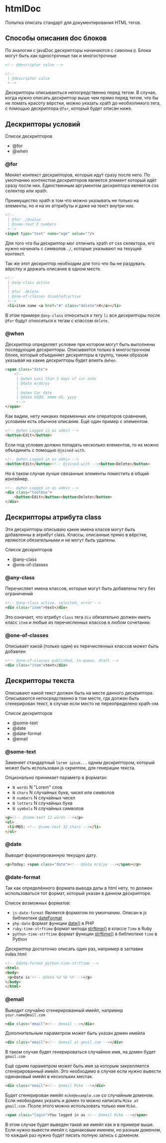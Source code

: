 htmlDoc
=======


Попытка описать стандарт для документирования HTML тегов.

## Способы описания doc блоков

По аналогии с javaDoc дескрипторы начинаются с сиволна `@`.
Блоки могут быть как однострочные так и многострочные

```html
<!-- @descriptor value -->

<!-- 
 | @descriptor value
 +-->
```

Дескрипторы описываються непосредственно перед тегом.
В случае, когда нужно описать дескриптор выше чем прямо перед тегом,
что бы не ломать красоту вёрстки, можно указать xpath до необхолимого тега,
с помощью дескриптора `@for`, который будет описан ниже.

## Дескрипторы условий

Список дескрипторов

- @for
- @when

### @for

Меняет контекст дескрипторов, которые идут сразу после него.
По умолчанию контекстом дескрипторов является элемент который идёт сразу после них.
Единственным аргументом дескриптора является css селектор или xpath.

Преимущество xpath в том что можно указывать не только на элементы,
но и на их аттрибуты и даже на текст внутри них.
```html
<!--
 | @for ./@value
 | @some-text 2 numbers
 +-->
<input type="text" name="age" value=""/>
```
Для того что бы дескриптор мог отличить xpath от css селектора, его нужно начинать с символов `./`,
которые указывают на текущий контекст.

Так же этот дескриптор необходим для того что бы не раздувать вёрстку и держать описание в одном месте.
```html
<!--
 | @any-class active
 |
 | @for .delete
 | @one-of-classes disabled|active
 +-->
 <li>item name <a href="#" class="delete">X</a></li>
```
В этом примере `@any-class` относиться к тегу `li` все дескрипторы после `@for`
будут относиться к тегам с классом `delete`.

### @when

Дескриптор определяет условие при котором могут быть выполнены последующие дескрипторы. 
Описывается только в многострочном блоке, который объединяет дескрипторы в группу, 
таким образом указывая на какие дескрипторы будет влиять `@when`.
```html
<span class="date">
    <!-- 
     | @when Less than 3 days of cur date
     | @date m/dd/yy 
     | 
     | @when Cur date
     | @date dddd, mmmm dS, yyyy 
     +-->
</span>
```
Как видим, нету никаких переменных или операторов сравнения, условием есть обычное описание.
Ещё один пример с элементом.
```html
<!-- @when Logged in as admin -->
<button>Edit</button>
```
Если под условие должно попадать несколько елементов, то их можно объединить с помощью `@joined-with`.
```html
<!-- @when Logged in as admin -->
<button>Edit</button><!-- @joined-with --><button>Delete</button>
```
Но в таком случае лучше связанные элементы поместить в общий контейнер.
```html
<!-- @when Logged in as admin -->
<div class="toolbox">
    <button>Edit</button><button>Delete</button>
</div>
```

## Дескрипторы атрибута class

Эти дескрипторы описываю какие имена класов могут быть добавленны в атрибут class.
Классы, описанные прямо в вёрстке, являются обязательными и не могут быть удалены.

Список дескрипторов

- @any-class
- @one-of-classes

### @any-class

Перечисляет имена классов, которые могут быть добавлены тегу без ограничений

```html
<!-- @any-class active, selected, error -->
<div class="item">text</div>
```
Это означает, что атрибут `class` тега `div` обязательно должен иметь класс `item`
и любые из перечисленных классов в любом сочетании.

### @one-of-classes

Описывает какой (только один) из перечисленных классов может быть добавлен
```html
<!-- @one-of-classes published, in-queue, draft -->
<div class="item">text</div>
```

## Дескрипторы текста

Описывают какой текст должен быть на месте данного дескриптора.
Описываются непосредственно в том месте, где должен быть сгенерирован текст,
в случае если место не переопределено xpath-ом.

Список дескрипторов

- @some-text
- @date
- @date-format
- @email

### @some-text

Заменяет стандартный `lorem ipsum...` одним дескриптором, который может быть использован js скриптом,
для генерации текста.

Опционально принимает параметр в форматах: 

- `N words` N "Lorem" слов
- `N chars` N случайных букв, чисел или символов
- `N numbers` N случайных чисел
- `N letters` N случайных букв
- `N symbols` N случайных символов

```html
<p><!-- @some-text 12 words --></p>
<ul>
 <li>MD5: <!-- @some-text 32 chars --></li>
</ul>
```

### @date

Выводит форматированную текущую дату.
```html
<p>Today: <span class="date"><!-- @date m/d/yy --></span></p>
```

### @date-format

Так как определённого формата вывода даты в html нету, то должен использоваться тот формат,
который указан в данном дескрипторе.

Список возможных форматов:

- `js-date-format` Является форматом по умолчанию. 
  Описан в js библиотеке [dateFormat](http://blog.stevenlevithan.com/archives/date-time-format)
- `php-date` формат функции [date()](http://php.net/manual/en/function.date.php) в PHP
- `ruby-time-strftime` формат метода [strftime()](http://www.ruby-doc.org/core-2.0/Time.html#method-i-strftime)
  в классе `Time` в Ruby
- `python-time-strftime` формат функции [strftime()](http://docs.python.org/2/library/time.html#time.strftime)
  в библиотеке `time` в Python

Дескриптор достаточно описать один раз, например в заглавии index.html
```html
<!-- @date-format python-time-strftime -->
<html>
<body>
 <p>Date is <!-- @date %d %b %Y --></p>
</body>
</html>
```

### @email

Выводит случайно сгенерированный имейл, например `your.name@mail.com`
```html
<div class="email"><!-- @email --></div>
```

Дополнительным параметром может быть указан домен имейла
```html
<div class="email"><!-- @email at gmail.com --></div>
```
В таком случае будет генерироваться случайное имя, на домен будет `gmail.com`

Ещё одним параметром может быть имя за которым закрепляется сгенерированный имейл.
Это необходимо в случае если нужно вывести одинаковый имейл в нескольких местах.
```html
<div class="email"><!-- @email Mike --></div>
```
Будет сгенерирован имейл `mike@example.com` со случайным доменом.
Если необходимо указать и домен то можно написать `Mike at gmail.com`.
Псоле этого можно использовать только имя `Mike`.
```html
<span class="login">You logged in as <!-- @email Mike --></span>
```
В этом случае будет выведен такой же имейл как и в примере выше.
Если нужно вывести имейл с одинаковым именем, но разным доменом,
то каждый раз нужно будет писать полную запись с доменом.
